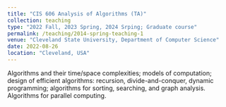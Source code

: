 ```yaml
---
title: "CIS 606 Analysis of Algorithms (TA)"
collection: teaching
type: "2022 Fall, 2023 Spring, 2024 Srping; Graduate course"
permalink: /teaching/2014-spring-teaching-1
venue: "Cleveland State University, Department of Computer Science"
date: 2022-08-26
location: "Cleveland, USA"
---
```


Algorithms and their time/space complexities; models of computation; design of efficient algorithms: recursion, divide-and-conquer, dynamic programming; algorithms for sorting, searching, and graph analysis. Algorithms for parallel computing.